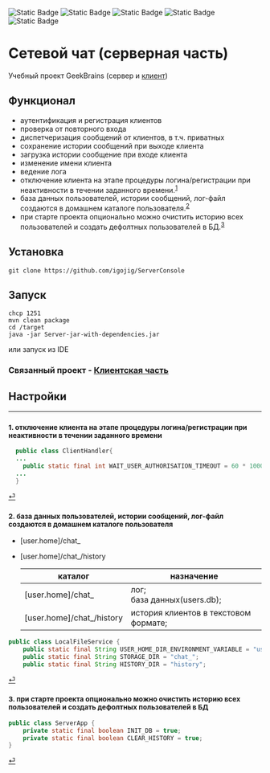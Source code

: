 ![Static Badge](https://img.shields.io/badge/Java-17%2B-blue)
![Static Badge](https://img.shields.io/badge/Lombok-blue)
![Static Badge](https://img.shields.io/badge/Log4j-blue)
![Static Badge](https://img.shields.io/badge/Sqlite-blue)
![Static Badge](https://img.shields.io/badge/Maven-blue)


# Сетевой чат (серверная часть)
Учебный проект GeekBrains (сервер и [клиент](https://github.com/igojig/FxMessager_client))

## Функционал
- аутентификация и регистрация клиентов
- проверка от повторного входа
- диспетчеризация сообщений от клиентов, в т.ч. приватных
- сохранение истории сообщений при выходе клиента
- загрузка истории сообщение при входе клиента
- изменение имени клиента
- ведение лога
- отключение клиента на этапе процедуры логина/регистрации при неактивности в течении заданного времени.<sup id="a1">[1](#f1)</sup>
- база данных пользователей, истории сообщений, лог-файл создаются в домашнем каталоге пользователя.<sup id="a2">[2](#f2)</sup>
- при старте проекта опционально можно очистить историю всех пользователей и создать дефолтных пользователей в БД.<sup id="a3">[3](#f3)</sup>
    

## Установка
```
git clone https://github.com/igojig/ServerConsole
```

## Запуск
```
chcp 1251
mvn clean package
cd /target
java -jar Server-jar-with-dependencies.jar
```
или запуск из IDE

### Связанный проект - [Клиентская часть](https://github.com/igojig/FxMessager_client)

## Настройки


___

### <sup id="f1">1. отключение клиента на этапе процедуры логина/регистрации при неактивности в течении заданного времени</sup> 
```java
  public class ClientHandler{
  ...
    public static final int WAIT_USER_AUTHORISATION_TIMEOUT = 60 * 1000;
  ...
  }
```
[⏎](#a1)

### <sup id="f2">2. база данных пользователей, истории сообщений, лог-файл создаются в домашнем каталоге пользователя</sup>
- [user.home]/chat_
- [user.home]/chat_/history

  | каталог                   | назначение                            |
  |---------------------------|---------------------------------------|
  | [user.home]/chat_         | лог;<br/>база данных(users.db);       |
  | [user.home]/chat_/history | история клиентов в текстовом формате; |
```java
public class LocalFileService {
    public static final String USER_HOME_DIR_ENVIRONMENT_VARIABLE = "user.home";
    public static final String STORAGE_DIR = "chat_";
    public static final String HISTORY_DIR = "history";
```
[⏎](#a2)

### <sup id="f3">3. при старте проекта опционально можно очистить историю всех пользователей и создать дефолтных пользователей в БД</sup>
```java
public class ServerApp {
    private static final boolean INIT_DB = true;
    private static final boolean CLEAR_HISTORY = true;
}
```
[⏎](#a3)